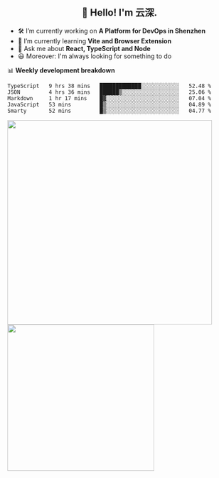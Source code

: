 <h2 align="center">👋 Hello! I'm 云深.</h2>

- 🛠 I’m currently working on **A Platform for DevOps in Shenzhen**
- 🚀 I’m currently learning **Vite and Browser Extension**
- 💬 Ask me about **React, TypeScript and Node**
- 😃 Moreover: I'm always looking for something to do

📊 **Weekly development breakdown**

<!--START_SECTION:waka-->
```text
TypeScript   9 hrs 38 mins   █████████████░░░░░░░░░░░░   52.48 % 
JSON         4 hrs 36 mins   ██████▒░░░░░░░░░░░░░░░░░░   25.06 % 
Markdown     1 hr 17 mins    █▓░░░░░░░░░░░░░░░░░░░░░░░   07.04 % 
JavaScript   53 mins         █▒░░░░░░░░░░░░░░░░░░░░░░░   04.89 % 
Smarty       52 mins         █▒░░░░░░░░░░░░░░░░░░░░░░░   04.77 % 
```
<!--END_SECTION:waka-->

<p>
<img align="left" width="460" src="https://github-readme-stats.vercel.app/api?username=theprimone&custom_title=Yuns's Github Stats&theme=graywhite&hide_border=true&disable_animations=true"/> <img align="left" width="330" src="https://github-readme-stats.vercel.app/api/top-langs/?username=theprimone&layout=compact&theme=graywhite&hide_border=true"/>
</p>
